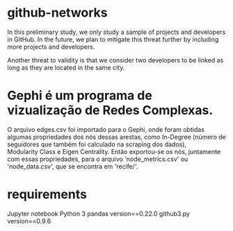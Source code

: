 # github-networks


In this preliminary study, we only study a sample of projects and developers in GitHub. In the future, we plan to mitigate this threat further by including more projects and developers. 

Another threat to validity is that we consider two developers to be linked as long as they are located in the same city.


# Gephi é um programa de vizualização de Redes Complexas.

O arquivo edges.csv foi importado para o Gephi, onde foram obtidas 
algumas propriedades dos nós dessas arestas, como In-Degree 
(número de seguidores que também foi calculado na scraping dos dados),  
Modularity Class e Eigen Centrality. 
Então exportou-se os nós, juntamente com essas propriedades,
para o arquivo 'node_metrics.csv' ou 'node_data.csv', que se encontra em 'recife/'.

# requirements

Jupyter notebook
Python 3
pandas version==0.22.0
github3.py version==0.9.6